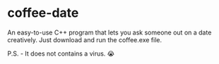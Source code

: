 # coffee-date

An easy-to-use C++ program that lets you ask someone out on a date creatively.
Just download and run the coffee.exe file.

P.S. - It does not contains a virus. 😭
